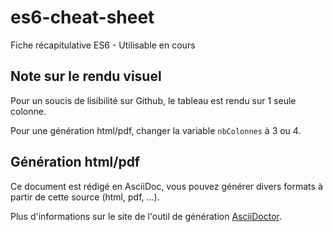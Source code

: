 # es6-cheat-sheet
Fiche récapitulative ES6 - Utilisable en cours
  

## Note sur le rendu visuel
Pour un soucis de lisibilité sur Github, le tableau est rendu sur 1 seule colonne.

Pour une génération html/pdf, changer la variable `nbColonnes` à 3 ou 4.  


## Génération html/pdf
Ce document est rédigé en AsciiDoc, vous pouvez générer divers formats à partir de cette source (html, pdf, ...).

Plus d'informations sur le site de l'outil de génération [AsciiDoctor](http://asciidoctor.org/).
